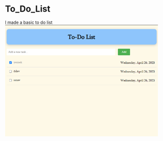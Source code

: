 # To_Do_List
I made a basic to do list 
![Alt text](https://github.com/enginksaa/To_Do_List/blob/main/image_2023-04-26_125031613.png)
